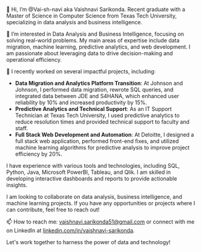 👋 Hi, I’m @Vai-sh-navi aka Vaishnavi Sarikonda. Recent graduate with a Master of Science in Computer Science from Texas Tech University, specializing in data analysis and business intelligence.

👀 I’m interested in Data Analysis and Business Intelligence, focusing on solving real-world problems. My main areas of expertise include data migration, machine learning, predictive analytics, and web development. I am passionate about leveraging data to drive decision-making and operational efficiency.

🌱 I recently worked on several impactful projects, including:
- **Data Migration and Analytics Platform Transition**: At Johnson and Johnson, I performed data migration, rewrote SQL queries, and integrated data between JDE and S4HANA, which enhanced user reliability by 10% and increased productivity by 15%.
- **Predictive Analytics and Technical Support**: As an IT Support Technician at Texas Tech University, I used predictive analytics to reduce resolution times and provided technical support to faculty and staff.
- **Full Stack Web Development and Automation**: At Deloitte, I designed a full stack web application, performed front-end fixes, and utilized machine learning algorithms for predictive analysis to improve project efficiency by 20%.

I have experience with various tools and technologies, including SQL, Python, Java, Microsoft PowerBI, Tableau, and Qlik. I am skilled in developing interactive dashboards and reports to provide actionable insights.

I am looking to collaborate on data analysis, business intelligence, and machine learning projects. If you have any opportunities or projects where I can contribute, feel free to reach out!

📫 How to reach me: vaishnavi.sarikonda51@gmail.com or connect with me on LinkedIn at [linkedin.com/in/vaishnavi-sarikonda](https://www.linkedin.com/in/vaishnavi-sarikonda/).

Let's work together to harness the power of data and technology!
